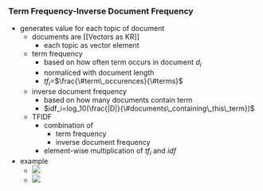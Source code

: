 ### Term Frequency-Inverse Document Frequency
+ generates value for each topic of document
	+ documents are [[Vectors as KR]]
		+ each topic as vector element
	+ term frequency
		+ based on how often term occurs in document $d_i$
		+ normaliced with document length
		+ $tf_i=$$\frac{\#term\_occurences}{\#terms}$
	+ inverse document frequency
		+ based on how many documents contain term
		+ $idf_i=log_10(\frac{|D|}{\#documents\_containing\_this\_term})$
	+ TFIDF
		+ combination of 
			+ term frequency
			+ inverse document frequency
		+ element-wise multiplication of $tf_i$ and $idf$
+ example
	+ ![](Pasted%20image%2020220425144131.png)
	+ ![](Pasted%20image%2020220425144153.png)
